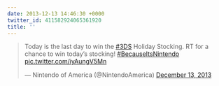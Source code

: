 ```yaml
---
date: 2013-12-13 14:46:30 +0000
twitter_id: 411582924065361920
title: ''
---
```


<blockquote class="twitter-tweet"><p lang="en" dir="ltr">Today is the last day to win the <a href="https://twitter.com/hashtag/3DS?src=hash&amp;ref_src=twsrc%5Etfw">#3DS</a> Holiday Stocking. RT for a chance to win today’s stocking! <a href="https://twitter.com/hashtag/BecauseItsNintendo?src=hash&amp;ref_src=twsrc%5Etfw">#BecauseItsNintendo</a> <a href="http://t.co/iyAungV5Mn">pic.twitter.com/iyAungV5Mn</a></p>&mdash; Nintendo of America (@NintendoAmerica) <a href="https://twitter.com/NintendoAmerica/status/411571250944049152?ref_src=twsrc%5Etfw">December 13, 2013</a></blockquote>
<script async src="https://platform.twitter.com/widgets.js" charset="utf-8"></script>
